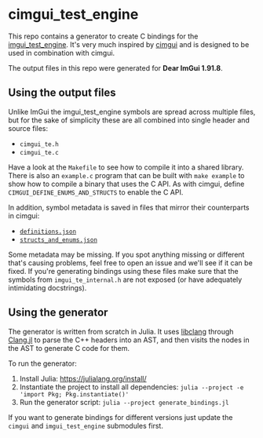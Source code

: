 # cimgui_test_engine
This repo contains a generator to create C bindings for the
[imgui_test_engine](https://github.com/ocornut/imgui_test_engine). It's very
much inspired by [cimgui](https://github.com/cimgui/cimgui) and is designed to
be used in combination with cimgui.

The output files in this repo were generated for **Dear ImGui 1.91.8**.

## Using the output files
Unlike ImGui the imgui_test_engine symbols are spread across multiple files, but
for the sake of simplicity these are all combined into single header and
source files:
- `cimgui_te.h`
- `cimgui_te.c`

Have a look at the `Makefile` to see how to compile it into a shared
library. There is also an `example.c` program that can be built with `make
example` to show how to compile a binary that uses the C API. As with cimgui,
define `CIMGUI_DEFINE_ENUMS_AND_STRUCTS` to enable the C API.

In addition, symbol metadata is saved in files that mirror their counterparts in
cimgui:
- [`definitions.json`](https://github.com/cimgui/cimgui?tab=readme-ov-file#definitions-description)
- [`structs_and_enums.json`](https://github.com/cimgui/cimgui?tab=readme-ov-file#structs_and_enums-description)

Some metadata may be missing. If you spot anything missing or different that's
causing problems, feel free to open an issue and we'll see if it can be
fixed. If you're generating bindings using these files make
sure that the symbols from `imgui_te_internal.h` are not exposed (or have
adequately intimidating docstrings).

## Using the generator
The generator is written from scratch in Julia. It uses
[libclang](https://clang.llvm.org/docs/LibClang.html) through
[Clang.jl](https://juliainterop.github.io/Clang.jl) to parse the C++ headers
into an AST, and then visits the nodes in the AST to generate C code for
them.

To run the generator:
1. Install Julia: https://julialang.org/install/
2. Instantiate the project to install all dependencies: `julia --project -e 'import Pkg; Pkg.instantiate()'`
3. Run the generator script: `julia --project generate_bindings.jl`

If you want to generate bindings for different versions just update the `cimgui`
and `imgui_test_engine` submodules first.
